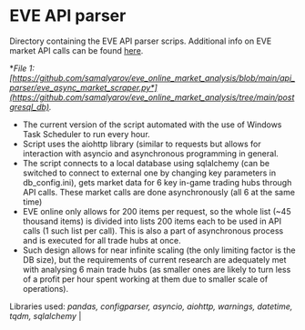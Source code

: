 # EVE API parser
Directory containing the EVE API parser scrips. Additional info on EVE market API calls can be found [here](https://wiki.eveuniversity.org/API_access_to_market_data).

**File 1: [*https://github.com/samalyarov/eve_online_market_analysis/blob/main/api_parser/eve_async_market_scraper.py*](https://github.com/samalyarov/eve_online_market_analysis/tree/main/postgresql_db).**
- The current version of the script automated with the use of Windows Task Scheduler to run every hour. 
- Script uses the aiohttp library (similar to requests but allows for interaction with asyncio and asynchronous programming in general. 
- The script connects to a local database using sqlalchemy (can be switched to connect to external one by changing key parameters in db_config.ini), gets market data for 6 key in-game trading hubs through API calls. These market calls are done asynchronously (all 6 at the same time)
- EVE online only allows for 200 items per request, so the whole list (~45 thousand items) is divided into lists 200 items each to be used in API calls (1 such list per call). This is also a part of asynchronous process and is executed for all trade hubs at once. 
- Such design allows for near infinite scaling (the only limiting factor is the DB size), but the requirements of current research are adequately met with analysing 6 main trade hubs (as smaller ones are likely to turn less of a profit per hour spent working at them due to smaller scale of operations).

Libraries used: *pandas, configparser, asyncio, aiohttp, warnings, datetime, tqdm, sqlalchemy* |
